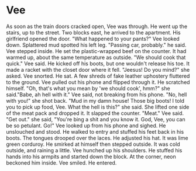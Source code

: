 # Vee

As soon as the train doors cracked open, Vee was through. He went up the stairs, up to the street. Two blocks east, he arrived to the apartment. His girlfriend opened the door.
"What happened to your pants?"
Vee looked down. Splattered mud spotted his left leg.
"Passing car, probably." he said. Vee stepped inside. He set the plastic-wrapped beef on the counter. It had warmed up, about the same temperature as outside.
"We should cook that quick." Vee said. He kicked off his boots, but one wouldn't release his toe. It made a racket with the closet door where it fell.
"Jeesus! Do you mind?" she asked. Vee snorted. He sat. A few shreds of fake leather uphostery fluttered to the ground. Vee pulled out his phone and flipped through it. He scratched himself.
"Oh, that's what you mean by 'we should cook', hmm?" she said."Babe, ah hell with it." Vee said, not breaking from his phone.
"No, hell with you!" she shot back. "Mud in my damn house! Those big boots! I told you to pick up food, Vee. What the hell is this?" she said. She lifted one side of the meat pack and dropped it. It slapped the counter.
"Meat." Vee said.
"Get out." she said, "You're bing a shit and you know it. God, Vee, you can be so petulant. Go!"
Vee looked up from his phone and sighed. He unslouched and stood. He walked to entry and stuffed his feet back in his boots. The tongues drooped over the laces. He adjusted his hat. It was lime green corduroy. He smirked at himself then stepped outside.
It was cold outside, and raining a little. Vee hunched up his shoulders. He stuffed his hands into his armpits and started down the block. At the corner, neon beckoned him inside. Vee smiled. He entered.
